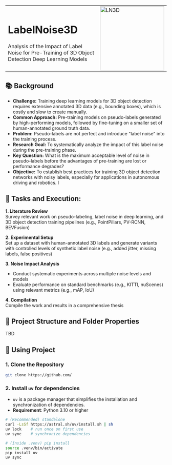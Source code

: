 <table>
<tr>
<td>
  
# LabelNoise3D

Analysis of the Impact of Label Noise for Pre-Training of 3D Object Detection Deep Learning Models

</td>
<td>
<img width="200" alt="LN3D" src="https://github.com/user-attachments/assets/dd905e9d-c1f3-4acb-ac1f-cc5585135729" />
</td>
</tr>
</table>


## 📚 Background
- **Challenge:** Training deep learning models for 3D object detection requires extensive annotated 3D data (e.g., bounding boxes), which is costly and slow to create manually.
- **Common Approach:** Pre-training models on pseudo-labels generated by high-performing models, followed by fine-tuning on a smaller set of human-annotated ground truth data.
- **Problem:** Pseudo-labels are not perfect and introduce "label noise" into the training process.
- **Research Goal:** To systematically analyze the impact of this label noise during the pre-training phase.
- **Key Question:** What is the maximum acceptable level of noise in pseudo-labels before the advantages of pre-training are lost or performance degrades?
- **Objective:** To establish best practices for training 3D object detection networks with noisy labels, especially for applications in autonomous driving and robotics. I 


## 📌 Tasks and Execution:
 **1. Literature Review** \
Survey relevant work on pseudo-labeling, label noise in deep learning, and 3D object detection training pipelines (e.g., PointPillars, PV-RCNN, BEVFusion)

 **2. Experimental Setup** \
Set up a dataset with human-annotated 3D labels and generate variants with controlled levels of synthetic label noise (e.g., added jitter, missing labels, false positives)

 **3. Noise Impact Analysis** 
- Conduct systematic experiments across multiple noise levels and models
- Evaluate performance on standard benchmarks (e.g., KITTI, nuScenes) using relevant metrics (e.g., mAP, IoU)

 **4. Compilation** \
Compile the work and results in a comprehensive thesis


## 📂 Project Structure and Folder Properties
TBD

## 🚀 Using Project

### 1. Clone the Repository
```bash
git clone https://github.com/
``` 

### 2. Install `uv` for dependencies
- `uv` is a package manager that simplifies the installation and synchronization of dependencies.
- **Requirement**: Python 3.10 or higher

```bash
# (Recommended) standalone
curl -LsSf https://astral.sh/uv/install.sh | sh
uv lock    # run once on first use
uv sync    # synchronize dependencies

# (Inside .venv) pip install
source .venv/bin/activate
pip install uv
uv sync
```
